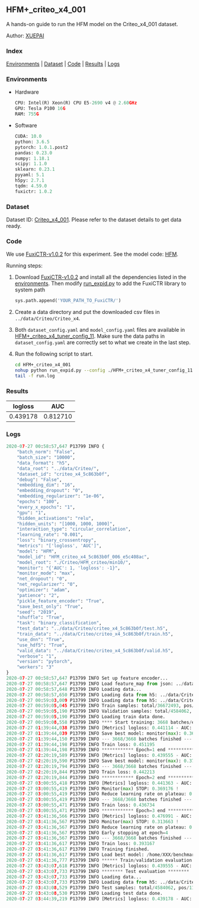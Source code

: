 ## HFM+_criteo_x4_001

A hands-on guide to run the HFM model on the Criteo_x4_001 dataset.

Author: [XUEPAI](https://github.com/xue-pai)

### Index
[Environments](#Environments) | [Dataset](#Dataset) | [Code](#Code) | [Results](#Results) | [Logs](#Logs)

### Environments
+ Hardware

  ```python
  CPU: Intel(R) Xeon(R) CPU E5-2690 v4 @ 2.60GHz
  GPU: Tesla P100 16G
  RAM: 755G

  ```

+ Software

  ```python
  CUDA: 10.0
  python: 3.6.5
  pytorch: 1.0.1.post2
  pandas: 0.23.0
  numpy: 1.18.1
  scipy: 1.1.0
  sklearn: 0.23.1
  pyyaml: 5.1
  h5py: 2.7.1
  tqdm: 4.59.0
  fuxictr: 1.0.2
  ```

### Dataset
Dataset ID: [Criteo_x4_001](https://github.com/openbenchmark/BARS/blob/master/ctr_prediction/datasets/Criteo/README.md#Criteo_x4_001). Please refer to the dataset details to get data ready.

### Code

We use [FuxiCTR-v1.0.2](https://github.com/xue-pai/FuxiCTR/tree/v1.0.2) for this experiment. See the model code: [HFM](https://github.com/xue-pai/FuxiCTR/blob/v1.0.2/fuxictr/pytorch/models/HFM.py).

Running steps:

1. Download [FuxiCTR-v1.0.2](https://github.com/xue-pai/FuxiCTR/archive/refs/tags/v1.0.2.zip) and install all the dependencies listed in the [environments](#environments). Then modify [run_expid.py](./run_expid.py#L5) to add the FuxiCTR library to system path
    
    ```python
    sys.path.append('YOUR_PATH_TO_FuxiCTR/')
    ```

2. Create a data directory and put the downloaded csv files in `../data/Criteo/Criteo_x4`.

3. Both `dataset_config.yaml` and `model_config.yaml` files are available in [HFM+_criteo_x4_tuner_config_11](./HFM+_criteo_x4_tuner_config_11). Make sure the data paths in `dataset_config.yaml` are correctly set to what we create in the last step.

4. Run the following script to start.

    ```bash
    cd HFM+_criteo_x4_001
    nohup python run_expid.py --config ./HFM+_criteo_x4_tuner_config_11 --expid HFM_criteo_x4_006_2abdb8e2 --gpu 0 > run.log &
    tail -f run.log
    ```

### Results

| logloss | AUC  |
|:--------------------:|:--------------------:|
| 0.439178 | 0.812710  |


### Logs
```python
2020-07-27 00:58:57,647 P13799 INFO {
    "batch_norm": "False",
    "batch_size": "10000",
    "data_format": "h5",
    "data_root": "../data/Criteo/",
    "dataset_id": "criteo_x4_5c863b0f",
    "debug": "False",
    "embedding_dim": "16",
    "embedding_dropout": "0",
    "embedding_regularizer": "1e-06",
    "epochs": "100",
    "every_x_epochs": "1",
    "gpu": "1",
    "hidden_activations": "relu",
    "hidden_units": "[1000, 1000, 1000]",
    "interaction_type": "circular_correlation",
    "learning_rate": "0.001",
    "loss": "binary_crossentropy",
    "metrics": "['logloss', 'AUC']",
    "model": "HFM",
    "model_id": "HFM_criteo_x4_5c863b0f_006_e5c408ac",
    "model_root": "./Criteo/HFM_criteo/min10/",
    "monitor": "{'AUC': 1, 'logloss': -1}",
    "monitor_mode": "max",
    "net_dropout": "0",
    "net_regularizer": "0",
    "optimizer": "adam",
    "patience": "2",
    "pickle_feature_encoder": "True",
    "save_best_only": "True",
    "seed": "2019",
    "shuffle": "True",
    "task": "binary_classification",
    "test_data": "../data/Criteo/criteo_x4_5c863b0f/test.h5",
    "train_data": "../data/Criteo/criteo_x4_5c863b0f/train.h5",
    "use_dnn": "True",
    "use_hdf5": "True",
    "valid_data": "../data/Criteo/criteo_x4_5c863b0f/valid.h5",
    "verbose": "1",
    "version": "pytorch",
    "workers": "3"
}
2020-07-27 00:58:57,647 P13799 INFO Set up feature encoder...
2020-07-27 00:58:57,647 P13799 INFO Load feature_map from json: ../data/Criteo/criteo_x4_5c863b0f/feature_map.json
2020-07-27 00:58:57,648 P13799 INFO Loading data...
2020-07-27 00:58:57,650 P13799 INFO Loading data from h5: ../data/Criteo/criteo_x4_5c863b0f/train.h5
2020-07-27 00:59:03,009 P13799 INFO Loading data from h5: ../data/Criteo/criteo_x4_5c863b0f/valid.h5
2020-07-27 00:59:05,045 P13799 INFO Train samples: total/36672493, pos/9396350, neg/27276143, ratio/25.62%
2020-07-27 00:59:05,190 P13799 INFO Validation samples: total/4584062, pos/1174544, neg/3409518, ratio/25.62%
2020-07-27 00:59:05,190 P13799 INFO Loading train data done.
2020-07-27 00:59:08,558 P13799 INFO **** Start training: 3668 batches/epoch ****
2020-07-27 01:39:44,038 P13799 INFO [Metrics] logloss: 0.441114 - AUC: 0.810581
2020-07-27 01:39:44,039 P13799 INFO Save best model: monitor(max): 0.369467
2020-07-27 01:39:44,150 P13799 INFO --- 3668/3668 batches finished ---
2020-07-27 01:39:44,198 P13799 INFO Train loss: 0.451195
2020-07-27 01:39:44,198 P13799 INFO ************ Epoch=1 end ************
2020-07-27 02:20:19,589 P13799 INFO [Metrics] logloss: 0.439555 - AUC: 0.812258
2020-07-27 02:20:19,590 P13799 INFO Save best model: monitor(max): 0.372703
2020-07-27 02:20:19,794 P13799 INFO --- 3668/3668 batches finished ---
2020-07-27 02:20:19,844 P13799 INFO Train loss: 0.442213
2020-07-27 02:20:19,844 P13799 INFO ************ Epoch=2 end ************
2020-07-27 03:00:55,418 P13799 INFO [Metrics] logloss: 0.441363 - AUC: 0.810539
2020-07-27 03:00:55,419 P13799 INFO Monitor(max) STOP: 0.369176 !
2020-07-27 03:00:55,419 P13799 INFO Reduce learning rate on plateau: 0.000100
2020-07-27 03:00:55,419 P13799 INFO --- 3668/3668 batches finished ---
2020-07-27 03:00:55,471 P13799 INFO Train loss: 0.436734
2020-07-27 03:00:55,471 P13799 INFO ************ Epoch=3 end ************
2020-07-27 03:41:36,566 P13799 INFO [Metrics] logloss: 0.476991 - AUC: 0.790653
2020-07-27 03:41:36,567 P13799 INFO Monitor(max) STOP: 0.313663 !
2020-07-27 03:41:36,567 P13799 INFO Reduce learning rate on plateau: 0.000010
2020-07-27 03:41:36,567 P13799 INFO Early stopping at epoch=4
2020-07-27 03:41:36,567 P13799 INFO --- 3668/3668 batches finished ---
2020-07-27 03:41:36,617 P13799 INFO Train loss: 0.393167
2020-07-27 03:41:36,617 P13799 INFO Training finished.
2020-07-27 03:41:36,617 P13799 INFO Load best model: /home/XXX/benchmarks/Criteo/HFM_criteo/min10/criteo_x4_5c863b0f/HFM_criteo_x4_5c863b0f_006_e5c408ac_model.ckpt
2020-07-27 03:41:36,777 P13799 INFO ****** Train/validation evaluation ******
2020-07-27 03:43:07,618 P13799 INFO [Metrics] logloss: 0.439555 - AUC: 0.812258
2020-07-27 03:43:07,733 P13799 INFO ******** Test evaluation ********
2020-07-27 03:43:07,733 P13799 INFO Loading data...
2020-07-27 03:43:07,733 P13799 INFO Loading data from h5: ../data/Criteo/criteo_x4_5c863b0f/test.h5
2020-07-27 03:43:08,529 P13799 INFO Test samples: total/4584062, pos/1174544, neg/3409518, ratio/25.62%
2020-07-27 03:43:08,530 P13799 INFO Loading test data done.
2020-07-27 03:44:39,219 P13799 INFO [Metrics] logloss: 0.439178 - AUC: 0.812710

```
